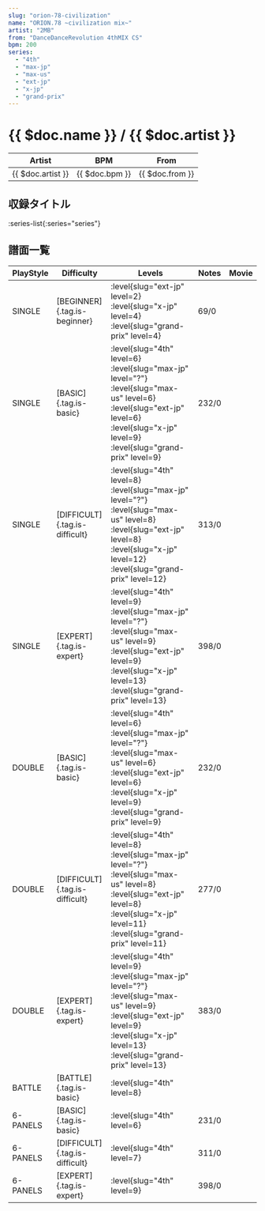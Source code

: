 ```yaml
---
slug: "orion-78-civilization"
name: "ORION.78 ~civilization mix~"
artist: "2MB"
from: "DanceDanceRevolution 4thMIX CS"
bpm: 200
series:
  - "4th"
  - "max-jp"
  - "max-us"
  - "ext-jp"
  - "x-jp"
  - "grand-prix"
---
```


# {{ $doc.name }} / {{ $doc.artist }}

|Artist|BPM|From|
|------|---|----|
|{{ $doc.artist }}|{{ $doc.bpm }}|{{ $doc.from }}|

## 収録タイトル

:series-list{:series="series"}

## 譜面一覧

|PlayStyle|Difficulty|Levels|Notes|Movie|
|---------|----------|------|-----|-----|
|SINGLE|[BEGINNER]{.tag.is-beginner}|<div class="field is-grouped is-grouped-multiline"> :level{slug="ext-jp" level=2} :level{slug="x-jp" level=4} :level{slug="grand-prix" level=4}</div>|69/0||
|SINGLE|[BASIC]{.tag.is-basic}|<div class="field is-grouped is-grouped-multiline"> :level{slug="4th" level=6} :level{slug="max-jp" level="?"} :level{slug="max-us" level=6} :level{slug="ext-jp" level=6} :level{slug="x-jp" level=9} :level{slug="grand-prix" level=9}</div>|232/0||
|SINGLE|[DIFFICULT]{.tag.is-difficult}|<div class="field is-grouped is-grouped-multiline"> :level{slug="4th" level=8} :level{slug="max-jp" level="?"} :level{slug="max-us" level=8} :level{slug="ext-jp" level=8} :level{slug="x-jp" level=12} :level{slug="grand-prix" level=12}</div>|313/0||
|SINGLE|[EXPERT]{.tag.is-expert}|<div class="field is-grouped is-grouped-multiline"> :level{slug="4th" level=9} :level{slug="max-jp" level="?"} :level{slug="max-us" level=9} :level{slug="ext-jp" level=9} :level{slug="x-jp" level=13} :level{slug="grand-prix" level=13}</div>|398/0||
|DOUBLE|[BASIC]{.tag.is-basic}|<div class="field is-grouped is-grouped-multiline"> :level{slug="4th" level=6} :level{slug="max-jp" level="?"} :level{slug="max-us" level=6} :level{slug="ext-jp" level=6} :level{slug="x-jp" level=9} :level{slug="grand-prix" level=9}</div>|232/0||
|DOUBLE|[DIFFICULT]{.tag.is-difficult}|<div class="field is-grouped is-grouped-multiline"> :level{slug="4th" level=8} :level{slug="max-jp" level="?"} :level{slug="max-us" level=8} :level{slug="ext-jp" level=8} :level{slug="x-jp" level=11} :level{slug="grand-prix" level=11}</div>|277/0||
|DOUBLE|[EXPERT]{.tag.is-expert}|<div class="field is-grouped is-grouped-multiline"> :level{slug="4th" level=9} :level{slug="max-jp" level="?"} :level{slug="max-us" level=9} :level{slug="ext-jp" level=9} :level{slug="x-jp" level=13} :level{slug="grand-prix" level=13}</div>|383/0||
|BATTLE|[BATTLE]{.tag.is-basic}|<div class="field is-grouped is-grouped-multiline"> :level{slug="4th" level=8}</div>|||
|6-PANELS|[BASIC]{.tag.is-basic}|<div class="field is-grouped is-grouped-multiline"> :level{slug="4th" level=6}</div>|231/0||
|6-PANELS|[DIFFICULT]{.tag.is-difficult}|<div class="field is-grouped is-grouped-multiline"> :level{slug="4th" level=7}</div>|311/0||
|6-PANELS|[EXPERT]{.tag.is-expert}|<div class="field is-grouped is-grouped-multiline"> :level{slug="4th" level=9}</div>|398/0||
